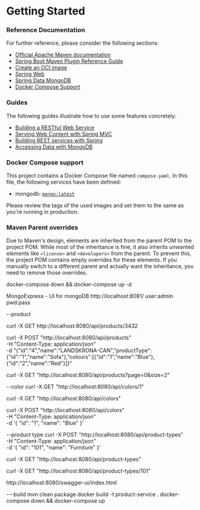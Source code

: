 # Getting Started

### Reference Documentation
For further reference, please consider the following sections:

* [Official Apache Maven documentation](https://maven.apache.org/guides/index.html)
* [Spring Boot Maven Plugin Reference Guide](https://docs.spring.io/spring-boot/3.5.0/maven-plugin)
* [Create an OCI image](https://docs.spring.io/spring-boot/3.5.0/maven-plugin/build-image.html)
* [Spring Web](https://docs.spring.io/spring-boot/3.5.0/reference/web/servlet.html)
* [Spring Data MongoDB](https://docs.spring.io/spring-boot/3.5.0/reference/data/nosql.html#data.nosql.mongodb)
* [Docker Compose Support](https://docs.spring.io/spring-boot/3.5.0/reference/features/dev-services.html#features.dev-services.docker-compose)

### Guides
The following guides illustrate how to use some features concretely:

* [Building a RESTful Web Service](https://spring.io/guides/gs/rest-service/)
* [Serving Web Content with Spring MVC](https://spring.io/guides/gs/serving-web-content/)
* [Building REST services with Spring](https://spring.io/guides/tutorials/rest/)
* [Accessing Data with MongoDB](https://spring.io/guides/gs/accessing-data-mongodb/)

### Docker Compose support
This project contains a Docker Compose file named `compose.yaml`.
In this file, the following services have been defined:

* mongodb: [`mongo:latest`](https://hub.docker.com/_/mongo)

Please review the tags of the used images and set them to the same as you're running in production.

### Maven Parent overrides

Due to Maven's design, elements are inherited from the parent POM to the project POM.
While most of the inheritance is fine, it also inherits unwanted elements like `<license>` and `<developers>` from the parent.
To prevent this, the project POM contains empty overrides for these elements.
If you manually switch to a different parent and actually want the inheritance, you need to remove those overrides.

docker-compose down && docker-compose up -d

MongoExpress - UI for mongoDB
http://localhost:8081/
user:admin
pwd:pass

--product

curl -X GET http://localhost:8080/api/products/3432

curl -X POST "http://localhost:8080/api/products" \
-H "Content-Type: application/json" \
-d "{\"id\":\"4\",\"name\":\"LANDSKRONA-CAN\",\"productType\":{\"id\":\"1\",\"name\":\"Sofa\"},\"colours\":[{\"id\":\"1\",\"name\":\"Blue\"},{\"id\":\"2\",\"name\":\"Red\"}]}"

curl -X GET "http://localhost:8080/api/products?page=0&size=2"


--color
curl -X GET "http://localhost:8080/api/colors/1"

curl -X GET "http://localhost:8080/api/colors"

curl -X POST "http://localhost:8080/api/colors" \
-H "Content-Type: application/json" \
-d '{
"id": "1",
"name": "Blue"
}'

--product type
curl -X POST "http://localhost:8080/api/product-types" \
-H "Content-Type: application/json" \
-d '{
"id": "101",
"name": "Furniture"
}'


curl -X GET "http://localhost:8080/api/product-types"

curl -X GET "http://localhost:8080/api/product-types/101"


http://localhost:8080/swagger-ui/index.html

---build
mvn clean package
docker build -t product-service .
docker-compose down && docker-compose up